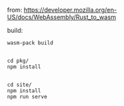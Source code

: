 
from: https://developer.mozilla.org/en-US/docs/WebAssembly/Rust_to_wasm

build:
```
wasm-pack build


cd pkg/
npm install


cd site/
npm install
npm run serve
```

